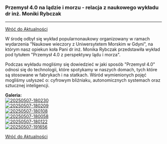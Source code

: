 ### Przemysł 4.0 na lądzie i morzu - relacja z naukowego wykładu dr inż. Moniki Rybczak
---

[Wróć do Aktualności](../news.html)

W środę odbył się wykład popularnonaukowy organizowany w ramach wydarzenia "Naukowe wieczory z Uniwersytetem Morskim w Gdyni", na którym nasz opiekun koła Pani dr inż. Monika Rybczak przedstawiła wykład pod tytułem "Przemysł 4.0 z perspektywy lądu i morza". 

Podczas wykładu mogliśmy się dowiedzieć w jaki sposób "Przemysł 4.0" odnosi się do technologii, które spotykamy w naszych domach, tych które są stosowane w fabrykach i na statkach. Wśród wymienionych pojęć mogliśmy usłyszeć o: cyfrowym bliźniaku, autonomicznych systemach oraz sztucznej inteligencji.

**Galeria:**  
[![20250507-180230](https://i.postimg.cc/C1HZmvVF/20250507-180230.jpg)](https://postimg.cc/34NJwFR6)  
[![20250507-180209](https://i.postimg.cc/zB1bCs6t/20250507-180209.jpg)](https://postimg.cc/8FtzD01M)  
[![20250507-180108](https://i.postimg.cc/5tzQF47Q/20250507-180108.jpg)](https://postimg.cc/gwY2CWPG)  
[![20250507-180058](https://i.postimg.cc/66rVm0h4/20250507-180058.jpg)](https://postimg.cc/3WwDy2V3)  
[![20250507-180122](https://i.postimg.cc/qMQskvSk/20250507-180122.jpg)](https://postimg.cc/N599DBQV)  
[![20250507-191656](https://i.postimg.cc/k5RKFF44/20250507-191656.jpg)](https://postimg.cc/Y4kvtFQK)

[Wróć do Aktualności](../news.html)